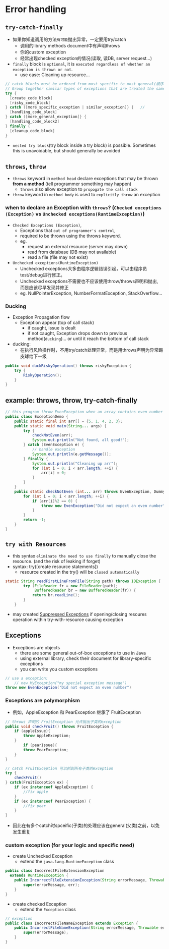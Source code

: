 # Error handling 


## `try-catch-finally`
- 如果你知道调用的方法`有可能`抛出异常，一定要用try/catch
    - 调用的library methods document中有声明throws
    - 你的custom exception
    - 经常出现checked exception的情况(读取, 读DB, server request...)
- `finally` block is `optional`, it is `executed regardless of whether an exception is thrown or not`.
    - use case: Cleaning up resource...

```java
// catch blocks must be ordered from most specific to most general(顺序可能会有不同影响)
// Group together similar types of exceptions that are treated the same way using the `|(pipe)` 
try {
  [create_code_block]
  [risky_code_block]
} catch ([more_specific_exception | similar_exception]} {   //
  [handling_code_block]
} catch ([more_general_exception]} {
  [handling_code_block2]
} finally {
  [cleanup_code_block]
}
```
- `nested try block`(try block inside a try block) is possible. Sometimes this is unavoidable, but should generally be avoided




## `throws`, `throw`
- `throws` keyword in `method head` declare exceptions that may be thrown **from a method** (tell programmer something may happen)
    - `throws` also allow exception to `propogate the call stack`
- `throw` keyword in `method body` is used to `explicitly throw` an exception

### when to declare an Exception with `throws`? (`Checked exceptions (Exception)` vs `Unchecked exceptions(RuntimeException)`)
- `Checked Exceptions (Exception)`, 
    - Exceptions that `out of programmer's control`, 
    - required to be thrown using the throws keyword. 
    - eg. 
        - request an external resource (server may down) 
        - read from database (DB may not available)
        - read a file (file may not exist)
- `Unchecked exceptions(RuntimeException)`
    - Unchecked exceptions大多由程序逻辑错误引起，可以由程序员test/debug进行修正。  
    - Unchecked exceptions不需要也不应该使用throw/throws声明和抛出, 而是应该尽早发现并修正
    - eg. NullPointerException, NumberFormatException, StackOverflow...


### Ducking
- Exception Propagation flow
    - Exception appear (top of call stack)
        - if caught, issue is dealt
        - if not caught, Exception drops down to previous method(`ducking`)... or until it reach the bottom of call stack
- ducking:
    - 在执行风险操作时，不用try/catch处理异常，而是用throws声明为异常踢皮球给下一级
```java
public void duckRiskyOperation() throws riskyException {
    try {
        RiskyOperation();
    }
}
```


## example: throws, throw, try-catch-finally
```java
// this program throw EvenException when an array contains even number
public class ExceptionDemo {
    public static final int arr[] = {5, 1, 4, 2, 3};
    public static void main(String... args) {
        try {
            checkNotEven(arr);
            System.out.println("Not found, all good!");
        } catch (EvenException e) {
            // handle exception
            System.out.println(e.getMessage());
        } finally {
            System.out.println("Cleaning up arr");
            for (int i = 0; i < arr.length; ++i) {
                arr[i] = 0;
            }
        }
    }
    public static checkNotEven (int... arr) throws EvenException, DummyException {          // throws keyword, may list multiple exceptions
        for (int i = 0; i < arr.length; ++i) {
            if (arr[i]%2 == 0) {
                throw new EvenException("Did not expect an even number") // throw
            }
        }
        return -1; 
    }
}
```


## `try with Resources`
- this syntax `eliminate the need to use finally` to manually close the resource. (and the risk of leaking if forget)
- syntax: try([create resource statements])
    - resource created in the try() will be `closed automatically` 

```java
static String readFirstLineFromFile(String path) throws IOException {
	    try (FileReader fr = new FileReader(path);
	         BufferedReader br = new BufferedReader(fr)) {
	        return br.readLine();
	    }
	}
```
- may created [Suppressed Exceptions](https://docs.oracle.com/javase/tutorial/essential/exceptions/tryResourceClose.html) if opening/closing resoures operation within try-with-resource causing exception 

## Exceptions
- Exceptions are objects
    - there are some general out-of-box exceptions to use in Java
    - using external library, check their document for library-specific exceptions
    - you can write you custom exceptions
```java
// use a exception: 
    // new MyException("my special exception message")
throw new EvenException("Did not expect an even number") 
```
### Exceptions are polymorphism
- 例如，AppleException 和 PearException 继承了 FruitException
```java
// throws 声明的 FruitException 允许抛出子类的exception
public void checkFruit() throws FruitException {
    if (appleIssue){
        throw AppleException;
    }
        if (pearIssue){
        throw PearException;
    }
}

// catch FruitException 可以抓到所有子类的exception
try {
    checkFruit()
} catch(FruitException ex) {  
    if (ex instanceof AppleException) {
        //fix apple
    }
    if (ex instanceof PearException) {
        //fix pear
    }
}
```
- 因此在有多个catch时spceific(子类)的处理应该在general(父类)之前，以免发生重复

### custom exception (for your logic and specific need)
- create Unchecked Exception
    - extend the `java.lang.RuntimeException` class 
```java
public class IncorrectFileExtensionException 
  extends RuntimeException {
    public IncorrectFileExtensionException(String errorMessage, Throwable err) {
        super(errorMessage, err);
    }
}
```

- create checked Exception
    - extend the `Exception` class 
```java
// exception
public class IncorrectFileNameException extends Exception { 
    public IncorrectFileNameException(String errorMessage, Throwable err) {
        super(errorMessage);
    }
}
```
